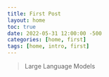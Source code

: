 ```yaml
---
title: First Post
layout: home
toc: true
date: 2022-05-31 12:00:00 -500
categories: [home, first]
tags: [home, intro, first]
---
```


> Large Language Models